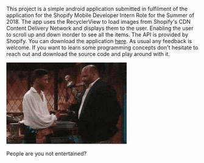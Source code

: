 This project is a simple android application submitted in fulfilment of the application for the
Shopify Mobile Developer Intern Role for the Summer of 2018. The app uses the RecyclerView
to load images from Shopify's CDN Content Delivery Network and displays them to the user. Enabling
the user to scroll up and down inorder to see all the items. The API is provided by Shopify. You can
download the application [here](https://play.google.com/store/apps/details?id=com.merchant.explorer.marcopolo&hl=en).
As usual any feedback is welcome. If you want to learn some programming concepts don't hesitate to reach out
and download the source code and play around with it.

![Just a gif to cheer you up mate. Coding is hard lol!](giphy-downsized.gif?raw=true)

People are you not entertained?
